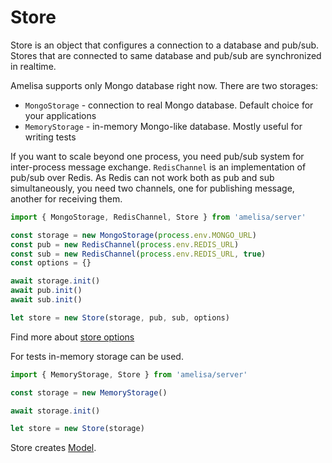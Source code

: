 # Store

Store is an object that configures a connection to a database and pub/sub. Stores that are connected to same database and pub/sub are synchronized in realtime.

Amelisa supports only Mongo database right now. There are two storages:
- `MongoStorage` - connection to real Mongo database. Default choice for your applications
- `MemoryStorage` - in-memory Mongo-like database. Mostly useful for writing tests

If you want to scale beyond one process, you need pub/sub system for inter-process message exchange. `RedisChannel` is an  implementation of pub/sub over Redis. As Redis can not work both as pub and sub simultaneously, you need two channels, one for publishing message, another for receiving them.


```js
import { MongoStorage, RedisChannel, Store } from 'amelisa/server'

const storage = new MongoStorage(process.env.MONGO_URL)
const pub = new RedisChannel(process.env.REDIS_URL)
const sub = new RedisChannel(process.env.REDIS_URL, true)
const options = {}

await storage.init()
await pub.init()
await sub.init()

let store = new Store(storage, pub, sub, options)
```

Find more about [store options](/docs/storeoptions)

For tests in-memory storage can be used.

```js
import { MemoryStorage, Store } from 'amelisa/server'

const storage = new MemoryStorage()

await storage.init()

let store = new Store(storage)
```

Store creates [Model](/docs/model).
